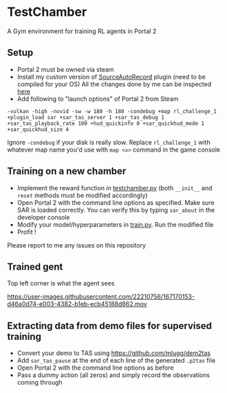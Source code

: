 # TestChamber
A Gym environment for training RL agents in Portal 2

## Setup

* Portal 2 must be owned via steam
* Install my custom version of [SourceAutoRecord](https://github.com/ashutoshbsathe/SourceAutoRecord) plugin (need to be compiled for your OS) All the changes done by me can be inspected [here](https://github.com/ashutoshbsathe/SourceAutoRecord/commits?author=ashutoshbsathe)
* Add following to "launch options" of Portal 2 from Steam

```
-vulkan -high -novid -sw -w 180 -h 180 -condebug +map rl_challenge_1 +plugin_load sar +sar_tas_server 1 +sar_tas_debug 1 +sar_tas_playback_rate 100 +hud_quickinfo 0 +sar_quickhud_mode 1 +sar_quickhud_size 4
```
Ignore `-condebug` if your disk is really slow. Replace `rl_challenge_1` with whatever map name you'd use with `map <x>` command in the game console


## Training on a new chamber

* Implement the reward function in [testchamber.py](testchamber.py) (both `__init__` and `reset` methods must be modified accordingly)
* Open Portal 2 with the command line options as specified. Make sure SAR is loaded correctly. You can verify this by typing `sar_about` in the developer console 
* Modify your model/hyperparameters in [train.py](train.py). Run the modified file
* Profit !

Please report to me any issues on this repository

## Trained gent

Top left corner is what the agent sees

https://user-images.githubusercontent.com/22210756/167170153-d46a0d74-e003-4382-b1eb-ecb45188d862.mov

## Extracting data from demo files for supervised training

* Convert your demo to TAS using https://github.com/mlugg/dem2tas
* Add `sar_tas_pause` at the end of each line of the generated `.p2tas` file
* Open Portal 2 with the command line options as before
* Pass a dummy action (all zeros) and simply record the observations coming through
